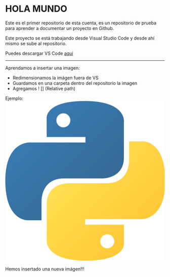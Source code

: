 # HOLA MUNDO
Este es el primer repositorio de esta cuenta, es un repositorio de prueba para aprender a documentar un proyecto en Github.

Este proyecto se está trabajando desde Visual Studio Code y desde ahí mismo se sube al repositorio.

Puedes descargar VS Code [aquí](https://code.visualstudio.com/)

---------------------

Aprendamos a insertar una imagen:
* Redimensionamos la imágen fuera de VS
* Guardamos en una carpeta dentro del repositorio la imagen
* Agregamos ! [] (Relative path)

Ejemplo:
![](imagenes\pythonLOGO.png)

Hemos insertado una nueva imágen!!!

